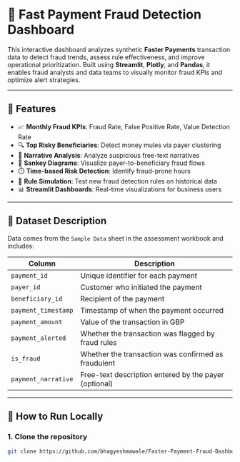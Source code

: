 # 💸 Fast Payment Fraud Detection Dashboard

This interactive dashboard analyzes synthetic **Faster Payments** transaction data to detect fraud trends, assess rule effectiveness, and improve operational prioritization. Built using **Streamlit**, **Plotly**, and **Pandas**, it enables fraud analysts and data teams to visually monitor fraud KPIs and optimize alert strategies.

---

## 🧩 Features

- 📈 **Monthly Fraud KPIs**: Fraud Rate, False Positive Rate, Value Detection Rate
- 🔍 **Top Risky Beneficiaries**: Detect money mules via payer clustering
- 🧠 **Narrative Analysis**: Analyze suspicious free-text narratives
- 🔀 **Sankey Diagrams**: Visualize payer-to-beneficiary fraud flows
- ⏱️ **Time-based Risk Detection**: Identify fraud-prone hours
- 🧪 **Rule Simulation**: Test new fraud detection rules on historical data
- 📊 **Streamlit Dashboards**: Real-time visualizations for business users

---

## 📁 Dataset Description

Data comes from the `Sample Data` sheet in the assessment workbook and includes:

| Column             | Description                                               |
|--------------------|-----------------------------------------------------------|
| `payment_id`       | Unique identifier for each payment                        |
| `payer_id`         | Customer who initiated the payment                        |
| `beneficiary_id`   | Recipient of the payment                                  |
| `payment_timestamp`| Timestamp of when the payment occurred                    |
| `payment_amount`   | Value of the transaction in GBP                           |
| `payment_alerted`  | Whether the transaction was flagged by fraud rules        |
| `is_fraud`         | Whether the transaction was confirmed as fraudulent       |
| `payment_narrative`| Free-text description entered by the payer (optional)     |

---

## 🚀 How to Run Locally

### 1. Clone the repository

```bash
git clone https://github.com/bhagyeshmawale/Faster-Payment-Fraud-Dashboard.git

